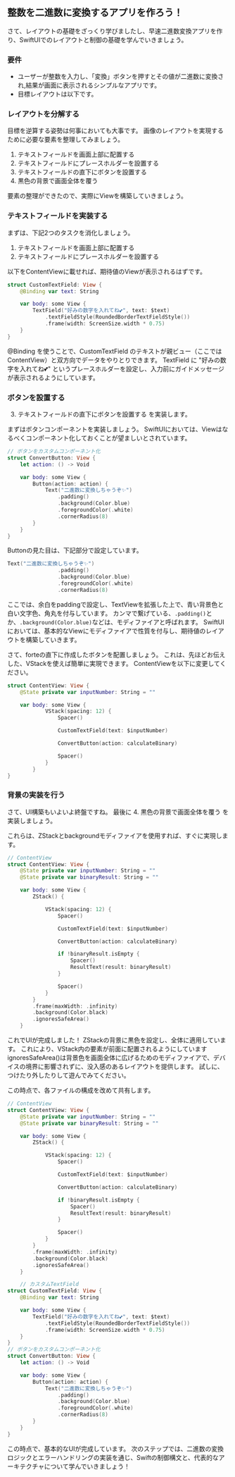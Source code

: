 ## 整数を二進数に変換するアプリを作ろう！
さて、レイアウトの基礎をざっくり学びましたし、早速二進数変換アプリを作り、SwiftUIでのレイアウトと制御の基礎を学んでいきましょう。

### 要件
- ユーザーが整数を入力し、「変換」ボタンを押すとその値が二進数に変換され,結果が画面に表示されるシンプルなアプリです。
- 目標レイアウトは以下です。

### レイアウトを分解する
目標を逆算する姿勢は何事においても大事です。
画像のレイアウトを実現するために必要な要素を整理してみましょう。

1. テキストフィールドを画面上部に配置する
2. テキストフィールドにプレースホルダーを設置する
3. テキストフィールドの直下にボタンを設置する
4. 黒色の背景で画面全体を覆う

要素の整理ができたので、実際にViewを構築していきましょう。

### テキストフィールドを実装する
まずは、下記2つのタスクを消化しましょう。
1. テキストフィールドを画面上部に配置する
2. テキストフィールドにプレースホルダーを設置する

以下をContentViewに載せれば、期待値のViewが表示されるはずです。
```swift
struct CustomTextField: View {
    @Binding var text: String

    var body: some View {
        TextField("好みの数字を入れてね💕", text: $text)
            .textFieldStyle(RoundedBorderTextFieldStyle())
            .frame(width: ScreenSize.width * 0.75)
    }
}
```
@Binding を使うことで、CustomTextField のテキストが親ビュー（ここではContentView）と双方向でデータをやりとりできます。
TextField に "好みの数字を入れてね💕" というプレースホルダーを設定し、入力前にガイドメッセージが表示されるようにしています。

### ボタンを設置する
3. テキストフィールドの直下にボタンを設置する を実装します。

まずはボタンコンポーネントを実装しましょう。
SwiftUIにおいては、Viewはなるべくコンポーネント化しておくことが望ましいとされています。
```swift
// ボタンをカスタムコンポーネント化
struct ConvertButton: View {
    let action: () -> Void

    var body: some View {
        Button(action: action) {
            Text("二進数に変換しちゃうぞ✨")
                .padding()
                .background(Color.blue)
                .foregroundColor(.white)
                .cornerRadius(8)
        }
    }
}
```
Buttonの見た目は、下記部分で設定しています。
```swift
Text("二進数に変換しちゃうぞ✨")
                .padding()
                .background(Color.blue)
                .foregroundColor(.white)
                .cornerRadius(8)
```
ここでは、余白をpaddingで設定し、TextViewを拡張した上で、青い背景色と白い文字色、角丸を付与しています。
カンマで繋げている、`.padding()`とか、`.background(Color.blue)`などは、モディファイアと呼ばれます。
SwiftUIにおいては、基本的なViewにモディファイアで性質を付与し、期待値のレイアウトを構築していきます。

さて、forteの直下に作成したボタンを配置しましょう。
これは、先ほどお伝えした、VStackを使えば簡単に実現できます。
ContentViewを以下に変更してください。
```swift
struct ContentView: View {
    @State private var inputNumber: String = ""

    var body: some View {
            VStack(spacing: 12) {
                Spacer()

                CustomTextField(text: $inputNumber)

                ConvertButton(action: calculateBinary)

                Spacer()
            }
        }
}
```

### 背景の実装を行う
さて、UI構築もいよいよ終盤ですね。
最後に
4. 黒色の背景で画面全体を覆う
を実装しましょう。

これらは、ZStackとbackgroundモディファイアを使用すれば、すぐに実現します。
```swift
// ContentView
struct ContentView: View {
    @State private var inputNumber: String = ""
    @State private var binaryResult: String = ""

    var body: some View {
        ZStack() {

            VStack(spacing: 12) {
                Spacer()

                CustomTextField(text: $inputNumber)

                ConvertButton(action: calculateBinary)

                if !binaryResult.isEmpty {
                    Spacer()
                    ResultText(result: binaryResult)
                }

                Spacer()
            }
        }
        .frame(maxWidth: .infinity)
        .background(Color.black)
        .ignoresSafeArea()
    }
```
これでUIが完成しました！
ZStackの背景に黒色を設定し、全体に適用しています。
これにより、VStack内の要素が前面に配置されるようにしています
ignoresSafeArea()は背景色を画面全体に広げるためのモディファイアで、デバイスの境界に影響されずに、没入感のあるレイアウトを提供します。
試しに、つけたり外したりして遊んでみてください。


この時点で、各ファイルの構成を改めて共有します。
```swift
// ContentView
struct ContentView: View {
    @State private var inputNumber: String = ""
    @State private var binaryResult: String = ""

    var body: some View {
        ZStack() {

            VStack(spacing: 12) {
                Spacer()

                CustomTextField(text: $inputNumber)

                ConvertButton(action: calculateBinary)

                if !binaryResult.isEmpty {
                    Spacer()
                    ResultText(result: binaryResult)
                }

                Spacer()
            }
        }
        .frame(maxWidth: .infinity)
        .background(Color.black)
        .ignoresSafeArea()
    }

    // カスタムTextField
struct CustomTextField: View {
    @Binding var text: String

    var body: some View {
        TextField("好みの数字を入れてね💕", text: $text)
            .textFieldStyle(RoundedBorderTextFieldStyle())
            .frame(width: ScreenSize.width * 0.75)
    }
}
// ボタンをカスタムコンポーネント化
struct ConvertButton: View {
    let action: () -> Void

    var body: some View {
        Button(action: action) {
            Text("二進数に変換しちゃうぞ✨")
                .padding()
                .background(Color.blue)
                .foregroundColor(.white)
                .cornerRadius(8)
        }
    }
}
```

この時点で、基本的なUIが完成しています。
次のステップでは、二進数の変換ロジックとエラーハンドリングの実装を通じ、Swiftの制御構文と、代表的なアーキテクチャについて学んでいきましょう！